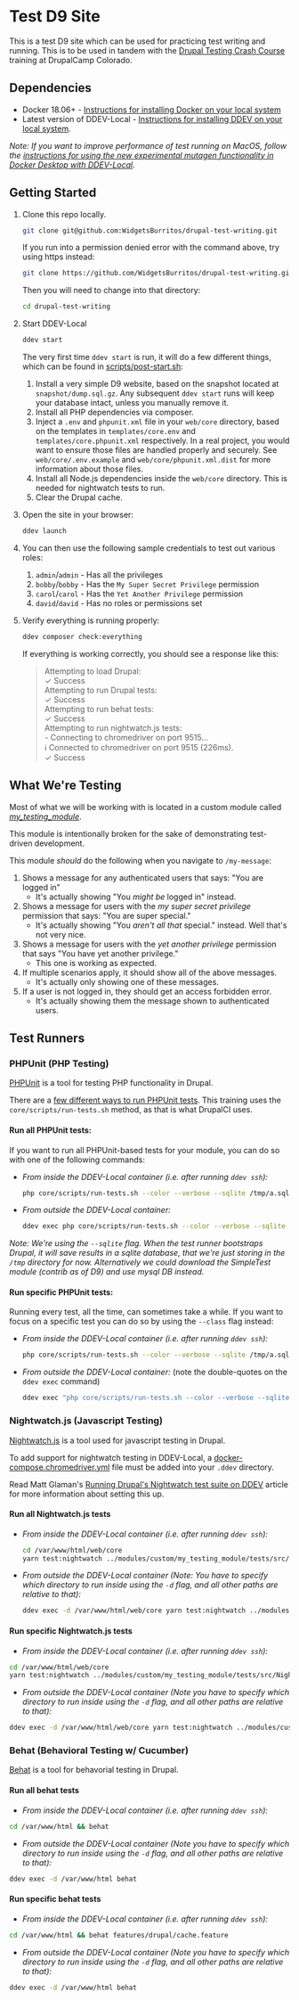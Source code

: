 # Test D9 Site

This is a test D9 site which can be used for practicing test writing and running. This is to be used in tandem with the [Drupal Testing Crash Course](https://2020.drupalcampcolorado.org/trainings/drupal-testing-crash-course) training at DrupalCamp Colorado.

## Dependencies

- Docker 18.06+ - [Instructions for installing Docker on your local system](https://docs.docker.com/engine/install/)
- Latest version of DDEV-Local - [Instructions for installing DDEV on your local system](https://ddev.readthedocs.io/en/stable/).

_Note: If you want to improve performance of test running on MacOS, follow the [instructions for using the new experimental mutagen functionality in Docker Desktop with DDEV-Local](https://github.com/drud/ddev/issues/2278)._

## Getting Started

1. Clone this repo locally.
    ```bash
    git clone git@github.com:WidgetsBurritos/drupal-test-writing.git
    ```

    If you run into a permission denied error with the command above, try using https instead:
    ```bash
    git clone https://github.com/WidgetsBurritos/drupal-test-writing.git
    ```

    Then you will need to change into that directory:
    ```bash
    cd drupal-test-writing
    ```

2. Start DDEV-Local
    ```bash
    ddev start
    ```

    The very first time `ddev start` is run, it will do a few different things, which can be found in [scripts/post-start.sh](scripts/post-start.sh):

    1. Install a very simple D9 website, based on the snapshot located at `snapshot/dump.sql.gz`.
        Any subsequent `ddev start` runs will keep your database intact, unless you manually remove it.
    2. Install all PHP dependencies via composer.
    3. Inject a `.env` and `phpunit.xml` file in your `web/core` directory, based on the templates in `templates/core.env` and `templates/core.phpunit.xml` respectively. In a real project, you would want to ensure those files are handled properly and securely. See `web/core/.env.example` and `web/core/phpunit.xml.dist` for more information about those files.
    4. Install all Node.js dependencies inside the `web/core` directory. This is needed for nightwatch tests to run.
    5. Clear the Drupal cache.

3. Open the site in your browser:
    ```bash
    ddev launch
    ```
4. You can then use the following sample credentials to test out various roles:

    1. `admin`/`admin` - Has all the privileges
    2. `bobby`/`bobby` - Has the `My Super Secret Privilege` permission
    3. `carol`/`carol` - Has the `Yet Another Privilege` permission
    4. `david`/`david` - Has no roles or permissions set

5. Verify everything is running properly:

    ```bash
    ddev composer check:everything
    ```

    If everything is working correctly, you should see a response like this:

    > Attempting to load Drupal:\
    > ✓ Success\
    > Attempting to run Drupal tests:\
    > ✓ Success\
    > Attempting to run behat tests:\
    > ✓ Success\
    > Attempting to run nightwatch.js tests:\
    > \- Connecting to chromedriver on port 9515...\
    > ℹ Connected to chromedriver on port 9515 (226ms).\
    > ✓ Success

## What We're Testing

Most of what we will be working with is located in a custom module called
[_my_testing_module_](web/modules/custom/my_testing_module).

This module is intentionally broken for the sake of demonstrating test-driven development.

This module _should_ do the following when you navigate to `/my-message`:
  1. Shows a message for any authenticated users that says: "You are logged in"
      - It's actually showing "You _might be_ logged in" instead.
  2. Shows a message for users with the _my super secret privilege_ permission that says: "You are super special."
      - It's actually showing "You _aren't all that_ special." instead. Well that's not very nice.
  3. Shows a message for users with the _yet another privilege_ permission that says "You have yet another privilege."
      - This one is working as expected.
  4. If multiple scenarios apply, it should show all of the above messages.
      - It's actually only showing one of these messages.
  5. If a user is not logged in, they should get an access forbidden error.
      - It's actually showing them the message shown to authenticated users.

## Test Runners

### PHPUnit (PHP Testing)

[PHPUnit](https://phpunit.de/) is a tool for testing PHP functionality in Drupal.

There are a [few different ways to run PHPUnit tests](https://www.drupal.org/docs/testing/phpunit-in-drupal/running-phpunit-tests). This training uses the `core/scripts/run-tests.sh` method, as that is what DrupalCI uses.

#### Run all PHPUnit tests:
If you want to run all PHPUnit-based tests for your module, you can do so with one of the following commands:

- *From inside the DDEV-Local container (i.e. after running `ddev ssh`):*
  ```bash
  php core/scripts/run-tests.sh --color --verbose --sqlite /tmp/a.sqlite my_testing_module
  ```
- *From outside the DDEV-Local container:*
  ```bash
  ddev exec php core/scripts/run-tests.sh --color --verbose --sqlite /tmp/a.sqlite my_testing_module
  ```

_Note: We're using the `--sqlite` flag. When the test runner bootstraps Drupal, it will save results in a sqlite database, that we're just storing in the `/tmp` directory for now. Alternatively we could download the SimpleTest module (contrib as of D9) and use mysql DB instead._

#### Run specific PHPUnit tests:

Running every test, all the time, can sometimes take a while. If you want to focus on a specific test you can do so by using the `--class` flag instead:

- *From inside the DDEV-Local container (i.e. after running `ddev ssh`):*
  ```bash
  php core/scripts/run-tests.sh --color --verbose --sqlite /tmp/a.sqlite --class 'Drupal\Tests\my_testing_module\Functional\MyFunctionalTest'
  ```
- *From outside the DDEV-Local container:* (note the double-quotes on the `ddev exec` command)
  ```bash
  ddev exec "php core/scripts/run-tests.sh --color --verbose --sqlite /tmp/a.sqlite --class 'Drupal\Tests\my_testing_module\Functional\MyFunctionalTest'"
  ```

### Nightwatch.js (Javascript Testing)

[Nightwatch.js](https://nightwatchjs.org/) is a tool used for javascript testing in Drupal.

To add support for nightwatch testing in DDEV-Local, a [docker-compose.chromedriver.yml]() file must be added into your `.ddev` directory.

Read Matt Glaman's [Running Drupal's Nightwatch test suite on DDEV](https://glamanate.com/blog/running-drupals-nightwatch-test-suite-ddev) article for more information about setting this up.

#### Run all Nightwatch.js tests

- *From inside the DDEV-Local container (i.e. after running `ddev ssh`):*
  ```bash
  cd /var/www/html/web/core
  yarn test:nightwatch ../modules/custom/my_testing_module/tests/src/Nightwatch
  ```

- *From outside the DDEV-Local container (_Note: You have to specify which directory to run inside using the `-d` flag, and all other paths are relative to that_):*
  ```bash
  ddev exec -d /var/www/html/web/core yarn test:nightwatch ../modules/custom/my_testing_module/tests/src/Nightwatch
  ```

#### Run specific Nightwatch.js tests

- *From inside the DDEV-Local container (i.e. after running `ddev ssh`):*
```bash
cd /var/www/html/web/core
yarn test:nightwatch ../modules/custom/my_testing_module/tests/src/Nightwatch/MyNightwatchTest.js
```
- *From outside the DDEV-Local container (_Note you have to specify which directory to run inside using the `-d` flag, and all other paths are relative to that_):*
```bash
ddev exec -d /var/www/html/web/core yarn test:nightwatch ../modules/custom/my_testing_module/tests/src/Nightwatch/MyNightwatchTest.js
```

### Behat (Behavioral Testing w/ Cucumber)

[Behat](https://docs.behat.org/en/latest/) is a tool for behavorial testing in Drupal.

#### Run all behat tests
- *From inside the DDEV-Local container (i.e. after running `ddev ssh`):*
```bash
cd /var/www/html && behat
```
- *From outside the DDEV-Local container (_Note you have to specify which directory to run inside using the `-d` flag, and all other paths are relative to that_):*
```bash
ddev exec -d /var/www/html behat
```

#### Run specific behat tests
- *From inside the DDEV-Local container (i.e. after running `ddev ssh`):*
```bash
cd /var/www/html && behat features/drupal/cache.feature
```
- *From outside the DDEV-Local container (_Note you have to specify which directory to run inside using the `-d` flag, and all other paths are relative to that_):*
```bash
ddev exec -d /var/www/html behat
```
